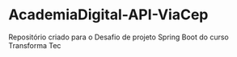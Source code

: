 # AcademiaDigital-API-ViaCep
Repositório criado para o Desafio de projeto Spring Boot do curso Transforma Tec

